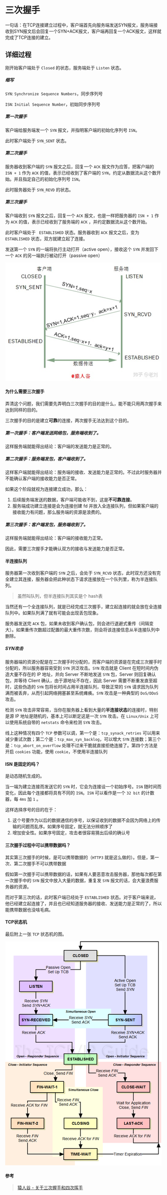 # 三次握手

一句话：在TCP连接建立过程中，客户端首先向服务端发送SYN报文，服务端接收到SYN报文后会回复一个SYN+ACK报文，客户端再回复一个ACK报文，这样就完成了TCP连接的建立。



## 详细过程

刚开始客户端处于 `Closed` 的状态，服务端处于 `Listen` 状态。



##### 缩写

`SYN`: `Synchronize Sequence Numbers`，同步序列号

`ISN`: `Initial Sequence Number`，初始同步序列号



##### 第一次握手

客户端给服务端发一个 `SYN` 报文，并指明客户端的初始化序列号 `ISN`。

此时客户端处于 `SYN_SENT` 状态。



##### 第二次握手

服务器收到客户端的 `SYN` 报文之后，回复一个 `ACK`  报文作为应答，把客户端的 `ISN + 1` 作为 `ACK` 的值，表示已经收到了客户端的 `SYN`，约定从数据流从这个数开始。并且指定自己的初始化序列号 `ISN`。

此时服务器处于 `SYN_REVD` 的状态。



##### 第三次握手

客户端收到 `SYN` 报文之后，回复一个 `ACK` 报文，也是一样把服务器的 `ISN + 1` 作为 `ACK` 的值，表示已经收到了服务端的 `ACK` ，并约定数据流从这个数开始。

此时客户端处于 ` ESTABLISHED` 状态。服务器收到 `ACK` 报文之后，变为 `ESTABLISHED` 状态，双方就建立起了连接。



发送第一个 `SYN` 的一端将执行主动打开（active open），接收这个 `SYN` 并发回下一个 `ACK` 的另一端执行被动打开（passive open）



![img](assets/v2-2a54823bd63e16674874aa46a67c6c72_720w.jpg)



#### 为什么需要三次握手

弄清这个问题，我们需要先弄明白三次握手的目的是什么，能不能只用两次握手来达到同样的目的。

三次握手的目的是建立**可靠**的连接，两次握手无法达到这个目的。



##### 第一次握手：客户端发送网络包，服务端收到了。

这样服务端就能得出结论：客户端的发送能力是正常的。



##### 第二次握手：服务端发包，客户端收到了。

这样客户端就能得出结论：服务端的接收、发送能力是正常的。不过此时服务器并不能确认客户端的接收能力是否正常。

如果这个阶段就视为连接建立成功，那么：

1. 后续服务端发送的数据，客户端可能收不到，这是**不可靠连接**。
2. 服务端成功建立连接是会为连接创建 fd 并放入全连接队列，但如果客户端的接收能力有问题，那么服务端的资源是浪费的。



##### 第三次握手：客户端发包，服务端收到了。

这样服务端就能得出结论：客户端的接收能力正常。

因此，需要三次握手才能确认双方的接收与发送能力是否正常。





#### **半连接队列**

服务器第一次收到客户端的 `SYN` 之后，会处于 `SYN_RCVD` 状态，此时双方还没有完全建立其连接，服务器会把此种状态下请求连接放在一个队列里，称为半连接队列。

> 虽然叫队列，但半连接队列其实是个 hash表 

当然还有一个全连接队列，就是已经完成三次握手，建立起连接的就会放在全连接队列中。如果队列满了就有可能会出现丢包现象。

服务器发送完 `ACK` 包，如果未收到客户确认包，则会进行退避式重传（间隔变大）。如果重传次数超过配置的最大重传次数，则会将该连接信息从半连接队列中删除。



##### SYN攻击

服务器端的资源分配是在二次握手时分配的，而客户端的资源是在完成三次握手时分配的，所以服务器容易受到 `SYN` 洪泛攻击。`SYN` 攻击就是 Client 在短时间内伪造大量不存在的 IP 地址，并向 Server 不断地发送 `SYN` 包，Server 则回复确认包，并等待 Client 确认，由于源地址不存在，因此 Server 需要不断重发直至超时，这些伪造的 `SYN` 包将长时间占用半连接队列，导致正常的 `SYN` 请求因为队列满而被丢弃，从而引起网络拥塞甚至系统瘫痪。`SYN` 攻击是一种典型的 `DoS/DDoS` 攻击。

检测 `SYN` 攻击非常容易，当你在服务器上看到大量的**半连接状态**的连接时，特别是源 IP 地址是随机的，基本上可以断定这是一次 `SYN` 攻击。在 `Linux/Unix` 上可以使用系统自带的 `netstats` 命令来检测 `SYN` 攻击。

线上这种情况有四个 `TCP` 参数可以调，第一个是：`tcp_synack_retries` 可以用来减少重试次数；第二个是：`tcp_max_syn_backlog`，可以增大 `SYN` 连接数；第三个是：`tcp_abort_on_overflow`  处理不过来干脆就直接拒绝连接了。第四个方法是开启 `cookies` 功能，使用 `cookie`，不使用半连接队列



#### ISN 是固定的吗？

是动态随机生成的。

当一端为建立连接而发送它的 `SYN` 时，它会为连接设一个初始序号。`ISN` 随时间而变化，因此每个连接都将具有不同的 `ISN`。`ISN` 可以看作是一个 `32 bit` 的计数器，每 `4ms` 加 `1` 。

这样选择序号的目的在于：

1. 这个号要作为以后的数据通信的序号，以保证收到的数据不会因为网络上的传输的问题而乱序。如果序号固定，就无法分辨顺序了
2. 增加安全性。如果序号固定，攻击者很容易猜出后续的确认号



#### 三次握手过程中可以携带数据吗？

其实第三次握手的时候，是可以携带数据的（`HTTP3` 就是这么做的）。但是，第一次、第二次握手不可以携带数据

假如第一次握手可以携带数据的话，如果有人要恶意攻击服务器，那他每次都在第一次握手中的 `SYN` 报文中放入大量的数据，重复发 `SYN` 报文的话，会大量浪费服务器的资源。

而对于第三次的话，此时客户端已经处于 `ESTABLISHED` 状态。对于客户端来说，他已经建立起连接了，并且也已经知道服务器的接收、发送能力是正常的了，所以能携带数据也没啥毛病。



#### TCP状态机

最后附上一张 `TCP` 状态机的图。

![img](assets/tcpfsm.png)



#### 参考

> [猿人谷 - 关于三次握手和四次挥手](https://blog.csdn.net/hyg0811/article/details/102366854)

